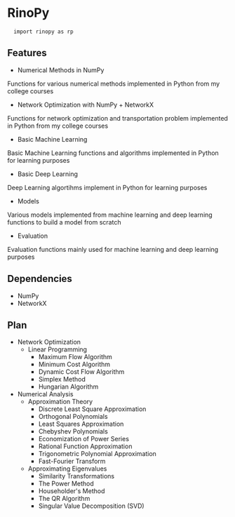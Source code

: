 # RinoPy

```
  import rinopy as rp
```

## Features
- Numerical Methods in NumPy

Functions for various numerical methods implemented in Python from my college courses

- Network Optimization with NumPy + NetworkX

Functions for network optimization and transportation problem implemented in Python from my college courses

- Basic Machine Learning

Basic Machine Learning functions and algorithms implemented in Python for learning purposes

- Basic Deep Learning

Deep Learning algortihms implement in Python for learning purposes

- Models

Various models implemented from machine learning and deep learning functions to build a model from scratch

- Evaluation

Evaluation functions mainly used for machine learning and deep learning purposes

## Dependencies
- NumPy
- NetworkX

## Plan
- Network Optimization
  - Linear Programming
    - Maximum Flow Algorithm
    - Minimum Cost Algorithm
    - Dynamic Cost Flow Algorithm
    - Simplex Method
    - Hungarian Algorithm
- Numerical Analysis
  - Approximation Theory
    - Discrete Least Square Approximation
    - Orthogonal Polynomials
    - Least Squares Approximation
    - Chebyshev Polynomials
    - Economization of Power Series
    - Rational Function Approximation
    - Trigonometric Polynomial Approximation
    - Fast-Fourier Transform
  - Approximating Eigenvalues
    - Similarity Transformations
    - The Power Method
    - Householder's Method
    - The QR Algorithm
    - Singular Value Decomposition (SVD)
